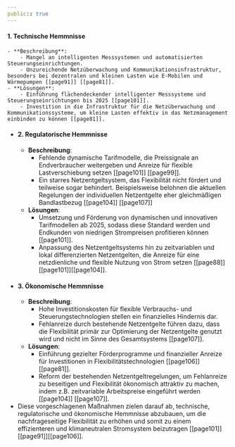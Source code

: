 ```yaml
---
public:: true
---
```

#### 1. Technische Hemmnisse
	- **Beschreibung**:
		- Mangel an intelligenten Messsystemen und automatisierten Steuerungseinrichtungen.
		- Unzureichende Netzüberwachung und Kommunikationsinfrastruktur, besonders bei dezentralen und kleinen Lasten wie E-Mobilen und Wärmepumpen [[page91]] [[page81]].
	- **Lösungen**:
		- Einführung flächendeckender intelligenter Messsysteme und Steuerungseinrichtungen bis 2025 [[page101]].
		- Investition in die Infrastruktur für die Netzüberwachung und Kommunikationssysteme, um kleine Lasten effektiv in das Netzmanagement einbinden zu können [[page81]].
- #### 2. Regulatorische Hemmnisse
	- **Beschreibung**:
		- Fehlende dynamische Tarifmodelle, die Preissignale an Endverbraucher weitergeben und Anreize für flexible Lastverschiebung setzen [[page101]] [[page99]].
		- Ein starres Netzentgeltsystem, das Flexibilität nicht fördert und teilweise sogar behindert. Beispielsweise belohnen die aktuellen Regelungen der individuellen Netzentgelte eher gleichmäßigen Bandlastbezug [[page104]] [[page107]]
	- **Lösungen**:
		- Umsetzung und Förderung von dynamischen und innovativen Tarifmodellen ab 2025, sodass diese Standard werden und Endkunden von niedrigen Strompreisen profitieren können [[page101]].
		- Anpassung des Netzentgeltsystems hin zu zeitvariablen und lokal differenzierten Netzentgelten, die Anreize für eine netzdienliche und flexible Nutzung von Strom setzen [[page88]] [[page101]][[page104]].
- #### 3. Ökonomische Hemmnisse
	- **Beschreibung**:
		- Hohe Investitionskosten für flexible Verbrauchs- und Steuerungstechnologien stellen ein finanzielles Hindernis dar.
		- Fehlanreize durch bestehende Netzentgelte führen dazu, dass die Flexibilität primär zur Optimierung der Netzentgelte genutzt wird und nicht im Sinne des Gesamtsystems [[page107]].
	- **Lösungen**:
		- Einführung gezielter Förderprogramme und finanzieller Anreize für Investitionen in Flexibilitätstechnologien [[page106]] [[page81]].
		- Reform der bestehenden Netzentgeltregelungen, um Fehlanreize zu beseitigen und Flexibilität ökonomisch attraktiv zu machen, indem z.B. zeitvariable Arbeitspreise eingeführt werden [[page104]] [[page107]].
- Diese vorgeschlagenen Maßnahmen zielen darauf ab, technische, regulatorische und ökonomische Hemmnisse abzubauen, um die nachfrageseitige Flexibilität zu erhöhen und somit zu einem effizienteren und klimaneutralen Stromsystem beizutragen [[page101]] [[page91]][[page106]].
